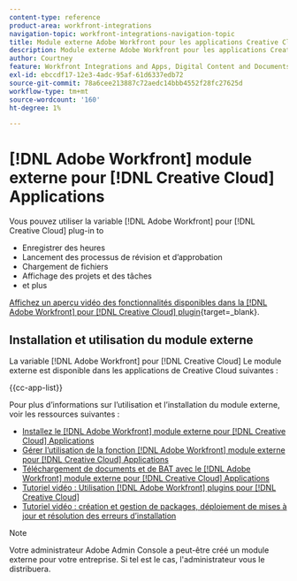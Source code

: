 ```yaml
---
content-type: reference
product-area: workfront-integrations
navigation-topic: workfront-integrations-navigation-topic
title: Module externe Adobe Workfront pour les applications Creative Cloud
description: Module externe Adobe Workfront pour les applications Creative Cloud
author: Courtney
feature: Workfront Integrations and Apps, Digital Content and Documents
exl-id: ebccdf17-12e3-4adc-95af-61d6337edb72
source-git-commit: 78a6cee213887c72aedc14bbb4552f28fc27625d
workflow-type: tm+mt
source-wordcount: '160'
ht-degree: 1%

---
```



# [!DNL Adobe Workfront] module externe pour [!DNL Creative Cloud] Applications

Vous pouvez utiliser la variable [!DNL Adobe Workfront] pour [!DNL Creative Cloud] plug-in to

* Enregistrer des heures
* Lancement des processus de révision et d’approbation
* Chargement de fichiers
* Affichage des projets et des tâches
* et plus

[Affichez un aperçu vidéo des fonctionnalités disponibles dans la [!DNL Adobe Workfront] pour [!DNL Creative Cloud] plugin](https://video.tv.adobe.com/v/3418801/){target=_blank}.

## Installation et utilisation du module externe

La variable [!DNL Adobe Workfront] pour [!DNL Creative Cloud] Le module externe est disponible dans les applications de Creative Cloud suivantes :

{{cc-app-list}}

Pour plus d’informations sur l’utilisation et l’installation du module externe, voir les ressources suivantes :

* [Installez le [!DNL Adobe Workfront] module externe pour [!DNL Creative Cloud] Applications](/help/quicksilver/workfront-integrations-and-apps/adobe-workfront-for-creative-cloud/wf-cc-install-toc.md)
* [Gérer l’utilisation de la fonction [!DNL Adobe Workfront] module externe pour [!DNL Creative Cloud] Applications](/help/quicksilver/workfront-integrations-and-apps/adobe-workfront-for-creative-cloud/wf-cc-manage-work-toc.md)
* [Téléchargement de documents et de BAT avec le [!DNL Adobe Workfront] module externe pour [!DNL Creative Cloud] Applications](/help/quicksilver/workfront-integrations-and-apps/adobe-workfront-for-creative-cloud/wf-cc-docs-proofs-toc.md)
* [Tutoriel vidéo : Utilisation [!DNL Adobe Workfront] plugins pour [!DNL Creative Cloud]](https://experienceleague.adobe.com/docs/workfront-learn/tutorials-workfront/integrations/adobe-creative-cloud/use-adobe-workfront-extensions-for-creative-cloud.html)
* [Tutoriel vidéo : création et gestion de packages, déploiement de mises à jour et résolution des erreurs d’installation](https://www.youtube.com/watch?v=zzvXNLIBzrc)

>[!NOTE]
>
>Votre administrateur Adobe Admin Console a peut-être créé un module externe pour votre entreprise. Si tel est le cas, l&#39;administrateur vous le distribuera.
